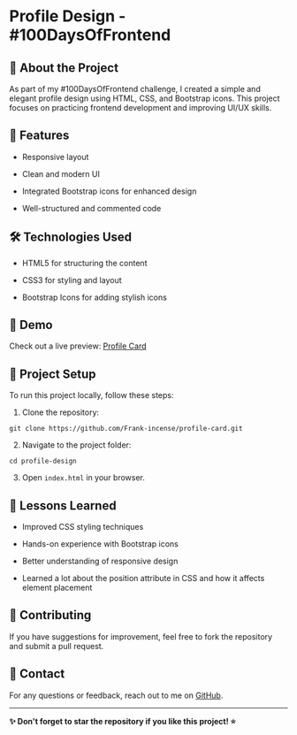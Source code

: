 # Profile Design - #100DaysOfFrontend

 [](/image/profile.jpeg)

## 🚀 About the Project

As part of my #100DaysOfFrontend challenge, I created a simple and elegant profile design using HTML, CSS, and Bootstrap icons. This project focuses on practicing frontend development and improving UI/UX skills.

## 🎨 Features

- Responsive layout

- Clean and modern UI

- Integrated Bootstrap icons for enhanced design

- Well-structured and commented code

## 🛠️ Technologies Used

- HTML5 for structuring the content

- CSS3 for styling and layout

- Bootstrap Icons for adding stylish icons

## 📸 Demo

Check out a live preview: [Profile Card](https://frank-incense.github.io/profile-card/)

## 📂 Project Setup

To run this project locally, follow these steps:

1. Clone the repository:

```
git clone https://github.com/Frank-incense/profile-card.git
```
2. Navigate to the project folder:
```
cd profile-design
```
3. Open `index.html` in your browser.

## 📌 Lessons Learned

- Improved CSS styling techniques

- Hands-on experience with Bootstrap icons

- Better understanding of responsive design

- Learned a lot about the position attribute in CSS and how it affects element placement

## 🌟 Contributing

If you have suggestions for improvement, feel free to fork the repository and submit a pull request.

## 📧 Contact

For any questions or feedback, reach out to me on [GitHub](https://github.com/Frank-incense).

---

**✨ Don't forget to star the repository if you like this project! ⭐**